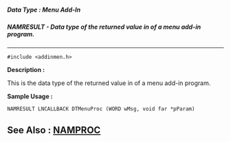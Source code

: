 ##### Data Type : Menu Add-In
##### NAMRESULT - Data type of the returned value in of a menu add-in program.
---
```
#include <addinmen.h>
```
**Description :**

This is the data type of the returned value in of a menu add-in program.

**Sample Usage :**
```
NAMRESULT LNCALLBACK DTMenuProc (WORD wMsg, void far *pParam)
```
**See Also :**
[NAMPROC](/reference/Data/NAMPROC)
---

